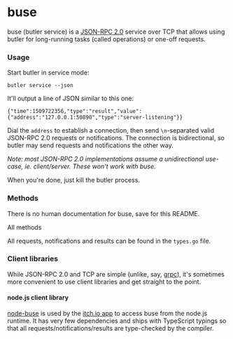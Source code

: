 # buse

buse (butler service) is a [JSON-RPC 2.0](http://www.jsonrpc.org/specification) service over TCP that allows
using butler for long-running tasks (called operations) or one-off requests.

### Usage

Start butler in service mode:

```
butler service --json
```

It'll output a line of JSON similar to this one:

```
{"time":1509722356,"type":"result","value":{"address":"127.0.0.1:50890","type":"server-listening"}}
```

Dial the `address` to establish a connection, then send `\n`-separated valid JSON-RPC 2.0 requests
or notifications. The connection is bidirectional, so butler may send requests and notifications
the other way.

*Note: most JSON-RPC 2.0 implementations assume a unidirectional use-case, ie. client/server. These
won't work with buse.*

When you're done, just kill the butler process.

### Methods

There is no human documentation for buse, save for this README.

All methods

All requests, notifications and results can be found in the `types.go` file. 

### Client libraries

While JSON-RPC 2.0 and TCP are simple (unlike, say, [grpc](https://grpc.io/)), it's sometimes
more convenient to use client libraries and get straight to the point.

#### node.js client library

[node-buse](https://github.com/itchio/node-buse) is used by the [itch.io
app](https://github.com/itchio/itch) to access buse from the node.js runtime. It has very few dependencies
and ships with TypeScript typings so that all requests/notifications/results
are type-checked by the compiler.
